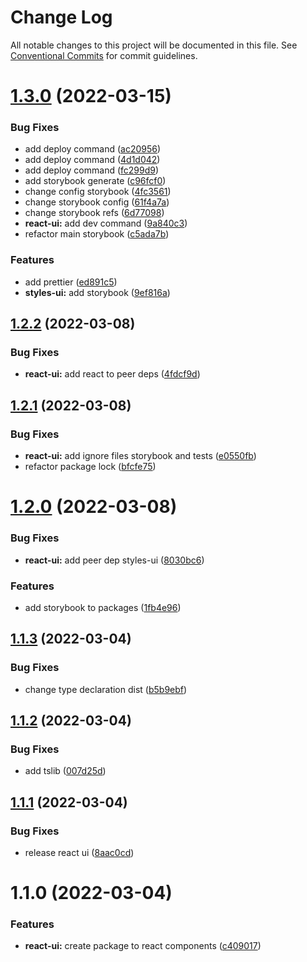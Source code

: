 # Change Log

All notable changes to this project will be documented in this file.
See [Conventional Commits](https://conventionalcommits.org) for commit guidelines.

# [1.3.0](https://github.com/Vbobell/design-system/compare/@vbobel/design-system-react-ui@1.2.2...@vbobel/design-system-react-ui@1.3.0) (2022-03-15)

### Bug Fixes

- add deploy command ([ac20956](https://github.com/Vbobell/design-system/commit/ac209568104e0fd8ece39c9eee92618ee70670ee))
- add deploy command ([4d1d042](https://github.com/Vbobell/design-system/commit/4d1d042baa8431c875b7fe1a3da893f7de3b4fd5))
- add deploy command ([fc299d9](https://github.com/Vbobell/design-system/commit/fc299d9201ff90a8c6f91e02ee8e468012f7c2ac))
- add storybook generate ([c96fcf0](https://github.com/Vbobell/design-system/commit/c96fcf07d2dac3a552c6ba0a3e16a5ddd7d18be5))
- change config storybook ([4fc3561](https://github.com/Vbobell/design-system/commit/4fc356158e74dfac9caa3f09f90ed53a19ac177a))
- change storybook config ([61f4a7a](https://github.com/Vbobell/design-system/commit/61f4a7a4d5130dab2bc26c21c4a222adb1b5fa44))
- change storybook refs ([6d77098](https://github.com/Vbobell/design-system/commit/6d770985673342a04616642a703f5ad87715aac6))
- **react-ui:** add dev command ([9a840c3](https://github.com/Vbobell/design-system/commit/9a840c3cb627c48801c0255918b6fea9dd4ae2fc))
- refactor main storybook ([c5ada7b](https://github.com/Vbobell/design-system/commit/c5ada7b210bad8e2b94baae1c643b568695e778d))

### Features

- add prettier ([ed891c5](https://github.com/Vbobell/design-system/commit/ed891c5973b3168320beebf406964c17d213dde9))
- **styles-ui:** add storybook ([9ef816a](https://github.com/Vbobell/design-system/commit/9ef816a7acf95d1a3688dba942d62322fe9747e4))

## [1.2.2](https://github.com/Vbobell/design-system/compare/@vbobel/design-system-react-ui@1.2.1...@vbobel/design-system-react-ui@1.2.2) (2022-03-08)

### Bug Fixes

- **react-ui:** add react to peer deps ([4fdcf9d](https://github.com/Vbobell/design-system/commit/4fdcf9dadf33258c1b7f6b77bb71057ea9aec085))

## [1.2.1](https://github.com/Vbobell/design-system/compare/@vbobel/design-system-react-ui@1.2.0...@vbobel/design-system-react-ui@1.2.1) (2022-03-08)

### Bug Fixes

- **react-ui:** add ignore files storybook and tests ([e0550fb](https://github.com/Vbobell/design-system/commit/e0550fbce587f161e3932cf26e1248d0251db8d1))
- refactor package lock ([bfcfe75](https://github.com/Vbobell/design-system/commit/bfcfe75b9310ad38de4ff255aca1fb53419e55fb))

# [1.2.0](https://github.com/Vbobell/design-system/compare/@vbobel/design-system-react-ui@1.1.3...@vbobel/design-system-react-ui@1.2.0) (2022-03-08)

### Bug Fixes

- **react-ui:** add peer dep styles-ui ([8030bc6](https://github.com/Vbobell/design-system/commit/8030bc6f16e4be2283914b872de0a79b6f915860))

### Features

- add storybook to packages ([1fb4e96](https://github.com/Vbobell/design-system/commit/1fb4e96a10ec8401091f6b60aaccaddc16099a20))

## [1.1.3](https://github.com/Vbobell/design-system/compare/@vbobel/design-system-react-ui@1.1.2...@vbobel/design-system-react-ui@1.1.3) (2022-03-04)

### Bug Fixes

- change type declaration dist ([b5b9ebf](https://github.com/Vbobell/design-system/commit/b5b9ebfe3b8bd659dde34da1b22bddb00f8adb8f))

## [1.1.2](https://github.com/Vbobell/design-system/compare/@vbobel/design-system-react-ui@1.1.1...@vbobel/design-system-react-ui@1.1.2) (2022-03-04)

### Bug Fixes

- add tslib ([007d25d](https://github.com/Vbobell/design-system/commit/007d25df6764454184087d959a2315ea358b7422))

## [1.1.1](https://github.com/Vbobell/design-system/compare/@vbobel/design-system-react-ui@1.1.0...@vbobel/design-system-react-ui@1.1.1) (2022-03-04)

### Bug Fixes

- release react ui ([8aac0cd](https://github.com/Vbobell/design-system/commit/8aac0cda943118a769b29ce8d85b07b5a6b0477b))

# 1.1.0 (2022-03-04)

### Features

- **react-ui:** create package to react components ([c409017](https://github.com/Vbobell/design-system/commit/c40901744821c3c27ba6e6ca15f9b258c4184d13))
